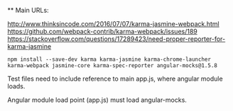 
** Main URLs:

http://www.thinksincode.com/2016/07/07/karma-jasmine-webpack.html
https://github.com/webpack-contrib/karma-webpack/issues/189
https://stackoverflow.com/questions/17289423/need-proper-reporter-for-karma-jasmine

`npm install --save-dev karma karma-jasmine karma-chrome-launcher karma-webpack jasmine-core karma-spec-reporter angular-mocks@1.5.8`

Test files need to include reference to main app.js, where angular module loads.

Angular module load point (app.js) must load angular-mocks.
